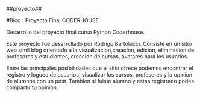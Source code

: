 
##proyecto##

#Blog : Proyecto Final CODERHOUSE.

Desarrollo del proyecto final curso Python Coderhouse.

Este proyecto fue desarrollado por Rodrigo Bartolucci. Consiste en un sitio web simil blog orientado a la visualizacion,creacion, edicion, eliminacion de profesores y estudiantes, creacion de cursos, avatares para los usuarios.

Entre las principales posibilidades que el sitio ofrece podemos encontrar el registro y logueo de usuarios, visualizar los cursos, profesores y la opinion de alumnos con un post. Tambien si fuiste alumno y estas registrado podes compartir tu opinion.